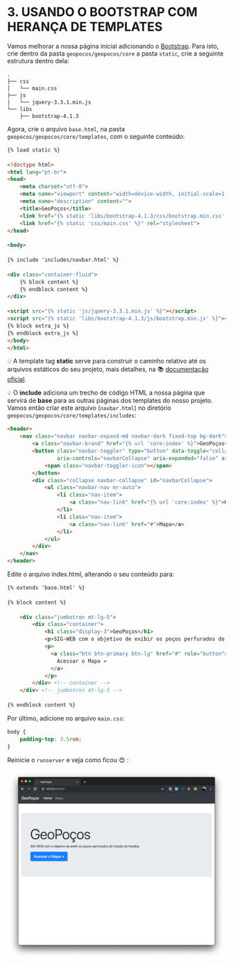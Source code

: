 # 3. USANDO O BOOTSTRAP COM HERANÇA DE TEMPLATES

Vamos melhorar a nossa página inicial adicionando o [Bootstrap](https://getbootstrap.com.br/). Para isto, crie dentro da pasta `geopocos/geopocos/core` a pasta `static`, crie a seguinte estrutura dentro dela:

```
.
├── css
│   └── main.css
├── js
│   └── jquery-3.3.1.min.js
└── libs
    ├── bootstrap-4.1.3
```

Agora, crie o arquivo `base.html`, na pasta `geopocos/geopocos/core/templates`, com o seguinte conteúdo:

```html
{% load static %}

<!doctype html>
<html lang="pt-br">
<head>
    <meta charset="utf-8">
    <meta name="viewport" content="width=device-width, initial-scale=1, shrink-to-fit=no">
    <meta name="description" content="">
    <title>GeoPoços</title>
    <link href="{% static 'libs/bootstrap-4.1.3/css/bootstrap.min.css' %}" rel="stylesheet">
    <link href="{% static 'css/main.css' %}" rel="stylesheet">
</head>

<body>

{% include 'includes/navbar.html' %}

<div class="container-fluid">
    {% block content %}
    {% endblock content %}
</div>

<script src="{% static 'js/jquery-3.3.1.min.js' %}"></script>
<script src="{% static 'libs/bootstrap-4.1.3/js/bootstrap.min.js' %}"></script>
{% block extra_js %}
{% endblock extra_js %}
</body>
</html>
```
💡 A template tag **static** serve para construir o caminho relativo até os arquivos estáticos do seu projeto, mais detalhes, na 📚 [documentação oficial](https://docs.djangoproject.com/pt-br/2.2/howto/static-files/).

💡 O **include** adiciona um trecho de código HTML a nossa página que servirá de **base** para as outras páginas dos templates do nosso projeto. Vamos então criar este arquivo (`navbar.html`) no diretório `geopocos/geopocos/core/templates/includes`:

```html
<header>
    <nav class="navbar navbar-expand-md navbar-dark fixed-top bg-dark">
        <a class="navbar-brand" href="{% url 'core:index' %}">GeoPoços</a>
        <button class="navbar-toggler" type="button" data-toggle="collapse" data-target="#navbarCollapse"
                aria-controls="navbarCollapse" aria-expanded="false" aria-label="Toggle navigation">
            <span class="navbar-toggler-icon"></span>
        </button>
        <div class="collapse navbar-collapse" id="navbarCollapse">
            <ul class="navbar-nav mr-auto">
                <li class="nav-item">
                    <a class="nav-link" href="{% url 'core:index' %}">Home</a>
                </li>
                <li class="nav-item">
                    <a class="nav-link" href="#">Mapa</a>
                </li>
            </ul>
        </div>
    </nav>
</header>
```

Edite o arquivo index.html, alterando o seu conteúdo para:

```html
{% extends 'base.html' %}

{% block content %}

    <div class="jumbotron mt-lg-5">
        <div class="container">
            <h1 class="display-3">GeoPoços</h1>
            <p>SIG-WEB com o objetivo de exibir os poços perfurados do Estado da Paraíba.</p>
            <p>
              <a class="btn btn-primary btn-lg" href="#" role="button">
                Acessar o Mapa »
              </a>
            </p>
        </div> <!-- container -->
    </div> <!-- jumbotron mt-lg-5 -->

{% endblock content %}
```

Por último, adicione no arquivo `main.css`:

```css
body {
    padding-top: 3.5rem;
}
```

Reinicie o `runserver` e veja como ficou 😍 :

![](.pastes/2019-10-06-21-20-18.png)